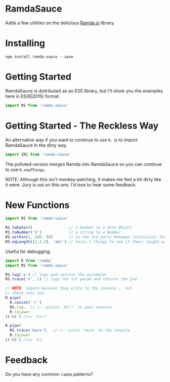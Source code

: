 # RamdaSauce

Adds a few utilities on the delicious [Ramda.js](http://ramdajs.com/) library.


# Installing

`npm install ramda-sauce --save`


# Getting Started

RamdaSauce is distributed as an ES5 library, but I'll show you the examples here in ES(6|2015) format.

```js
import RS from 'ramda-sauce'
```

# Getting Started - The Reckless Way

An alternative way if you want to continue to use `R.` is to import RamdaSauce in the dirty way.

```js
import {R} from 'ramda-sauce'
```

The polluted version merges Ramda into RamdaSauce so you can continue to use `R.newThings`.

NOTE: Although this isn't monkey-patching, it makes me feel a bit dirty like it were.  Jury is out on this one.  I'd love to hear some feedback.

# New Functions

```js
import RS from 'ramda-sauce'

RS.toDate(0)                // a Number to a date Object
RS.toNumber('5')            // a String to a Number
RS.within(1, 100, 99)       // is the 3rd party between (inclusive) the 1st 2?
RS.eqLength([1,2,3], 'abc') // tests 2 things to see if their length properties are the same
```

Useful for debugging:
```js
import R from 'ramda'
import RS from 'ramda-sauce'

RS.log('x') // logs and returns the parameter
RS.trace('x', 1) // logs the 1st param and returns the 2nd

// NOTE: impure because they write to the console... but
// check this out:
R.pipe(
  R.concat('!!')
  RS.log,  // <-- prints 'HI!!' to your console
  R.toLower
)('HI') //=> 'hi!!'

R.pipe(
  RS.trace('here'),  // <-- print 'here' to the console
  R.toLower
)('HI') //=> 'hi'
```

# Feedback

Do you have any common `ramda` patterns?
